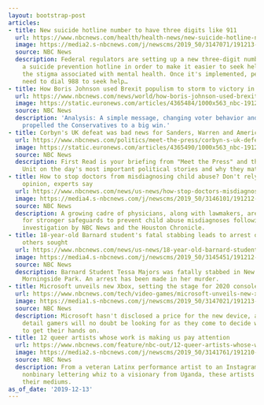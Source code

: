 ```yaml
---
layout: bootstrap-post
articles:
- title: New suicide hotline number to have three digits like 911
  url: https://www.nbcnews.com/health/health-news/new-suicide-hotline-number-have-three-digits-911-n1101391
  image: https://media2.s-nbcnews.com/j/newscms/2019_50/3147071/191213-suicide-hotline-al-0857_7169fa5285cde2fd06e2777e327960f0.nbcnews-fp-1200-630.jpg
  source: NBC News
  description: Federal regulators are setting up a new three-digit number to reach
    a suicide prevention hotline in order to make it easier to seek help and reduce
    the stigma associated with mental health. Once it's implemented, people will just
    need to dial 988 to seek help…
- title: How Boris Johnson used Brexit populism to storm to victory in U.K. election
  url: https://www.nbcnews.com/news/world/how-boris-johnson-used-brexit-populism-storm-victory-u-k-n1101401
  image: https://static.euronews.com/articles/4365484/1000x563_nbc-191213-johnson-election-mc-11362_b2435f462d1ed678ef0ef6b4f6b33d88.jpg
  source: NBC News
  description: 'Analysis: A simple message, changing voter behavior and Brexit fatigue
    propelled the Conservatives to a big win.'
- title: Corbyn's UK defeat was bad news for Sanders, Warren and America's left
  url: https://www.nbcnews.com/politics/meet-the-press/corbyn-s-uk-defeat-was-bad-news-sanders-warren-america-n1101416
  image: https://static.euronews.com/articles/4365490/1000x563_nbc-191213-jeremy-corbyn-mc-1329_cfee7b7bff981cbb9ba8cd9d8655ee52.jpg
  source: NBC News
  description: First Read is your briefing from "Meet the Press" and the NBC Political
    Unit on the day's most important political stories and why they matter.
- title: How to stop doctors from misdiagnosing child abuse? Don't rely on just one
    opinion, experts say
  url: https://www.nbcnews.com/news/us-news/how-stop-doctors-misdiagnosing-child-abuse-don-t-rely-just-n1100551
  image: https://media4.s-nbcnews.com/j/newscms/2019_50/3146101/191212-medicine-stock-mn-1510_561ff82a0383e3639cec2e05d01dfb58.nbcnews-fp-1200-630.jpg
  source: NBC News
  description: A growing cadre of physicians, along with lawmakers, are advocating
    for stronger safeguards to prevent child abuse misdiagnoses following a yearlong
    investigation by NBC News and the Houston Chronicle.
- title: 18-year-old Barnard student's fatal stabbing leads to arrest of one teen;
    others sought
  url: https://www.nbcnews.com/news/us-news/18-year-old-barnard-student-s-fatal-stabbing-leads-arrest-n1101381
  image: https://media4.s-nbcnews.com/j/newscms/2019_50/3145451/191212-tessa-majors-2x1-al-0842_4aff696881a3f40318a10ea4bd262ed2.nbcnews-fp-1200-630.jpg
  source: NBC News
  description: Barnard Student Tessa Majors was fatally stabbed in New York City's
    Morningside Park. An arrest has been made in her murder.
- title: Microsoft unveils new Xbox, setting the stage for 2020 console war with Sony
  url: https://www.nbcnews.com/tech/video-games/microsoft-unveils-new-xbox-setting-stage-2020-console-war-sony-n1101386
  image: https://media1.s-nbcnews.com/j/newscms/2019_50/3147021/191213-xbox-seriesx-al-0832_baece622bfb2a236f028780c405a1959.nbcnews-fp-1200-630.jpg
  source: NBC News
  description: Microsoft hasn't disclosed a price for the new device, an important
    detail gamers will no doubt be looking for as they come to decide which new model
    to get their hands on.
- title: 12 queer artists whose work is making us pay attention
  url: https://www.nbcnews.com/feature/nbc-out/12-queer-artists-whose-work-making-us-pay-attention-n1100646
  image: https://media2.s-nbcnews.com/j/newscms/2019_50/3141761/191210-cassils-al-1003_1acc99ee3568139a949c32431d801cbe.nbcnews-fp-1200-630.jpg
  source: NBC News
  description: From a veteran Latinx performance artist to an Instagram phenom, a
    nonbinary lettering whiz to a visionary from Uganda, these artists are mastering
    their mediums.
as_of_date: '2019-12-13'
---
```


